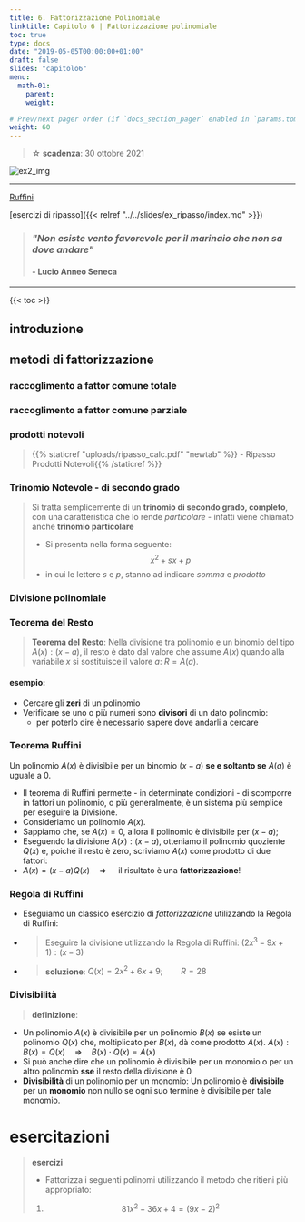 ```yaml
---
title: 6. Fattorizzazione Polinomiale
linktitle: Capitolo 6 | Fattorizzazione polinomiale
toc: true
type: docs
date: "2019-05-05T00:00:00+01:00"
draft: false
slides: "capitolo6"
menu:
  math-01:
    parent: 
    weight: 

# Prev/next pager order (if `docs_section_pager` enabled in `params.toml`)
weight: 60
---
```


> ☆ **scadenza**: 30 ottobre 2021

![ex2_img](../ex2_img.png)

---

[Ruffini](../ruffini_vid.mp4)

[esercizi di ripasso]({{< relref "../../slides/ex_ripasso/index.md" >}})

>### *"Non esiste vento favorevole per il marinaio che non sa dove andare"*
>
>#### - Lucio Anneo Seneca

---

{{< toc >}}

## introduzione

## metodi di fattorizzazione

### raccoglimento a fattor comune totale

### raccoglimento a fattor comune parziale

### prodotti notevoli

>{{% staticref "uploads/ripasso_calc.pdf" "newtab" %}} <i class="fa-regular fa-share-from-square"></i> - Ripasso Prodotti Notevoli{{% /staticref %}}

### Trinomio Notevole - di secondo grado

> Si tratta semplicemente di un **trinomio di secondo grado, completo**, con una caratteristica che lo rende *particolare* - infatti viene chiamato anche **trinomio particolare**
>
> - Si presenta nella forma seguente:
> $$x^2 + sx+p$$
> - in cui le lettere $s$ e $p$, stanno ad indicare _somma_ e _prodotto_

### Divisione polinomiale

### Teorema del Resto

> **Teorema del Resto**: Nella divisione tra polinomio e un binomio del tipo $A(x) : (x - a)$, il resto è dato dal valore che assume $A(x)$ quando alla variabile $x$ si sostituisce il valore $a$: $R = A(a)$.

#### esempio:

- Cercare gli **zeri** di un polinomio
- Verificare se uno o più numeri sono **divisori** di un dato polinomio:
  - per poterlo dire è necessario sapere dove andarli a cercare

### Teorema Ruffini

Un polinomio $A(x)$ è divisibile per un binomio $(x - a)$ **se e soltanto se** $A(a)$ è uguale a $0$.

- Il teorema di Ruffini permette - in determinate condizioni - di scomporre in fattori un polinomio, o più generalmente, è un sistema più semplice per eseguire la Divisione.
- Consideriamo un polinomio $A(x)$.
- Sappiamo che, se $A(x) = 0$, allora il polinomio è divisibile per $(x - a)$;
- Eseguendo la divisione $A(x) : (x - a)$, otteniamo il polinomio quoziente $Q(x)$ e, poiché il resto è zero, scriviamo $A(x)$ come prodotto di due fattori: 
- $A(x) = (x - a) Q(x)\quad \Rightarrow \quad$ il risultato è una **fattorizzazione**!

### Regola di Ruffini

- Eseguiamo un classico esercizio di *fattorizzazione* utilizzando la Regola di Ruffini:
- >Eseguire la divisione utilizzando la Regola di Ruffini:
$(2x^3 - 9x + 1) : (x - 3)$
- >**soluzione**: $Q(x) = 2x^2 + 6x + 9; \qquad R = 28$

### Divisibilità

>**definizione**:

- Un polinomio $A(x)$ è divisibile per un polinomio $B(x)$ se esiste un polinomio $Q(x)$ che, moltiplicato per $B(x)$, dà come prodotto $A(x)$. $A(x) : B(x) = Q(x) \quad \Rightarrow \quad B(x) \cdot Q(x) = A(x)$
- Si può anche dire che un polinomio è divisibile per un monomio o per un altro polinomio **sse** il resto della divisione è $0$
- **Divisibilità** di un polinomio per un monomio:
Un polinomio è **divisibile** per un **monomio** non nullo se ogni suo termine è divisibile per tale monomio.
# esercitazioni

>**esercizi**
>
>- Fattorizza i seguenti polinomi utilizzando il metodo che ritieni più appropriato:
>
>1. $$81x^2 -36x + 4 = (9x-2)^2$$
